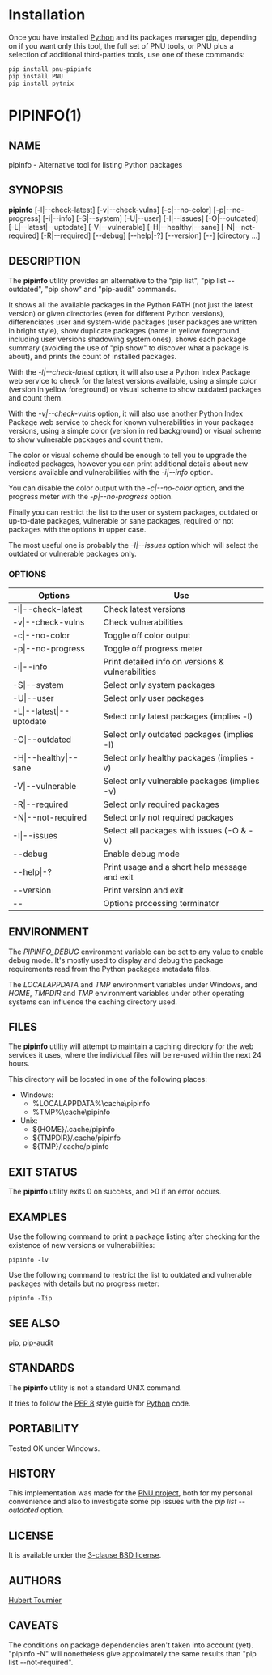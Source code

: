 # Installation
Once you have installed [Python](https://www.python.org/downloads/) and its packages manager [pip](https://pip.pypa.io/en/stable/installation/),
depending on if you want only this tool, the full set of PNU tools, or PNU plus a selection of additional third-parties tools, use one of these commands:
```
pip install pnu-pipinfo
pip install PNU
pip install pytnix
```
# PIPINFO(1)

## NAME
pipinfo - Alternative tool for listing Python packages

## SYNOPSIS
**pipinfo**
\[-l|--check-latest\]
\[-v|--check-vulns\]
\[-c|--no-color\]
\[-p|--no-progress\]
\[-i|--info\]
\[-S|--system\]
\[-U|--user\]
\[-I|--issues\]
\[-O|--outdated\]
\[-L|--latest|--uptodate\]
\[-V|--vulnerable\]
\[-H|--healthy|--sane\]
\[-N|--not-required\]
\[-R|--required\]
\[--debug\]
\[--help|-?\]
\[--version\]
\[--\]
\[directory ...\]

## DESCRIPTION
The **pipinfo** utility provides an alternative to the "pip list", "pip list --outdated", "pip show" and "pip-audit" commands.

It shows all the available packages in the Python PATH (not just the latest version) or given directories (even for different Python versions), differenciates user and system-wide packages (user packages are written in bright style), show duplicate packages (name in yellow foreground, including user versions shadowing system ones), shows each package summary (avoiding the use of "pip show" to discover what a package is about), and prints the count of installed packages.

With the *-l|--check-latest* option, it will also use a Python Index Package web service to check for the latest versions available, using a simple color (version in yellow foreground) or visual scheme to show outdated packages and count them.

With the *-v|--check-vulns* option, it will also use another Python Index Package web service to check for known vulnerabilities in your packages versions, using a simple color (version in red background) or visual scheme to show vulnerable packages and count them.

The color or visual scheme should be enough to tell you to upgrade the indicated packages, however you can print additional details about new versions available and vulnerabilities with the *-i|--info* option.

You can disable the color output with the *-c|--no-color* option, and the progress meter with the *-p|--no-progress* option.

Finally you can restrict the list to the user or system packages, outdated or up-to-date packages, vulnerable or sane packages, required or not packages with the options in upper case.

The most useful one is probably the *-I|--issues* option which will select the outdated or vulnerable packages only.

### OPTIONS
Options | Use
------- | ---
-l\|--check-latest|Check latest versions
-v\|--check-vulns|Check vulnerabilities
-c\|--no-color|Toggle off color output
-p\|--no-progress|Toggle off progress meter
-i\|--info|Print detailed info on versions & vulnerabilities
-S\|--system|Select only system packages
-U\|--user|Select only user packages
-L\|--latest\|--uptodate|Select only latest packages (implies -l)
-O\|--outdated|Select only outdated packages (implies -l)
-H\|--healthy\|--sane|Select only healthy packages (implies -v)
-V\|--vulnerable|Select only vulnerable packages (implies -v)
-R\|--required|Select only required packages
-N\|--not-required|Select only not required packages
-I\|--issues|Select all packages with issues (-O & -V)
--debug|Enable debug mode
--help\|-?|Print usage and a short help message and exit
--version|Print version and exit
--|Options processing terminator

## ENVIRONMENT
The *PIPINFO_DEBUG* environment variable can be set to any value to enable debug mode.
It's mostly used to display and debug the package requirements read from the Python packages metadata files.

The *LOCALAPPDATA* and *TMP* environment variables under Windows, and *HOME*, *TMPDIR* and *TMP* environment variables
under other operating systems can influence the caching directory used.

## FILES
The **pipinfo** utility will attempt to maintain a caching directory for the web services it uses, where the individual files will be re-used within the next 24 hours.

This directory will be located in one of the following places:
* Windows:
  * %LOCALAPPDATA%\\cache\\pipinfo
  * %TMP%\\cache\\pipinfo
* Unix:
  * ${HOME}/.cache/pipinfo
  * ${TMPDIR}/.cache/pipinfo
  * ${TMP}/.cache/pipinfo

## EXIT STATUS
The **pipinfo** utility exits 0 on success, and >0 if an error occurs.

## EXAMPLES
Use the following command to print a package listing after checking for the existence of new versions or vulnerabilities:
```
pipinfo -lv
```

Use the following command to restrict the list to outdated and vulnerable packages with details but no progress meter:
```
pipinfo -Iip
```

## SEE ALSO
[pip](https://pypi.org/project/pip/),
[pip-audit](https://pypi.org/project/pip-audit/)

## STANDARDS
The **pipinfo** utility is not a standard UNIX command.

It tries to follow the [PEP 8](https://www.python.org/dev/peps/pep-0008/) style guide for [Python](https://www.python.org/) code.

## PORTABILITY
Tested OK under Windows.

## HISTORY
This implementation was made for the [PNU project](https://github.com/HubTou/PNU),
both for my personal convenience and also to investigate some pip issues with the *pip list --outdated* option.

## LICENSE
It is available under the [3-clause BSD license](https://opensource.org/licenses/BSD-3-Clause).

## AUTHORS
[Hubert Tournier](https://github.com/HubTou)

## CAVEATS
The conditions on package dependencies aren't taken into account (yet).
"pipinfo -N" will nonetheless give appoximately the same results than "pip list --not-required".

